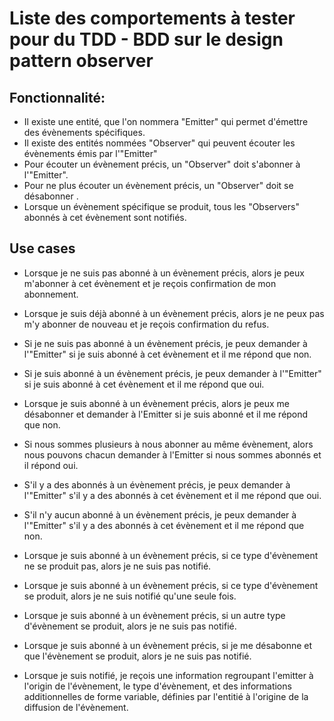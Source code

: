 # Liste des comportements à tester pour du TDD - BDD sur le design pattern observer

## Fonctionnalité: 
- Il existe une entité, que l'on nommera "Emitter" qui permet d'émettre des évènements spécifiques.
- Il existe des entités nommées "Observer" qui peuvent écouter les évènements émis par l'"Emitter"
- Pour écouter un évènement précis, un "Observer" doit s'abonner à l'"Emitter". 
- Pour ne plus écouter un évènement précis, un "Observer" doit se désabonner . 
- Lorsque un évènement spécifique se produit, tous les "Observers" abonnés à cet évènement sont notifiés. 

## Use cases 
    
- Lorsque je ne suis pas abonné à un évènement précis, alors je peux m'abonner à cet évènement et je reçois confirmation de mon abonnement.
- Lorsque je suis déjà abonné à un évènement précis, alors je ne peux pas m'y abonner de nouveau et je reçois confirmation du refus.

- Si je ne suis pas abonné à un évènement précis, je peux demander à l'"Emitter" si je suis abonné à cet évènement et il me répond que non.
- Si je suis abonné à un évènement précis, je peux demander à l'"Emitter" si je suis abonné à cet évènement et il me répond que oui.

- Lorsque je suis abonné à un évènement précis, alors je peux me désabonner et demander à l'Emitter si je suis abonné et il me répond que non.

- Si nous sommes plusieurs à nous abonner au même évènement, alors nous pouvons chacun demander à l'Emitter si nous sommes abonnés et il répond oui.
- S'il y a des abonnés à un évènement précis, je peux demander à l'"Emitter" s'il y a des abonnés à cet évènement et il me répond que oui.
- S'il n'y aucun abonné à un évènement précis, je peux demander à l'"Emitter" s'il y a des abonnés à cet évènement et il me répond que non.

- Lorsque je suis abonné à un évènement précis, si ce type d'évènement ne se produit pas, alors je ne suis pas notifié. 
- Lorsque je suis abonné à un évènement précis, si ce type d'évènement se produit, alors je ne suis notifié qu'une seule fois. 
- Lorsque je suis abonné à un évènement précis, si un autre type d'évènement se produit, alors je ne suis pas notifié. 
- Lorsque je suis abonné à un évènement précis, si je me désabonne et que l'évènement se produit, alors je ne suis pas notifié. 

- Lorsque je suis notifié, je reçois une information regroupant l'emitter à l'origin de l'évènement, le type d'évènement, et des informations additionnelles de forme variable, définies par l'entitié à l'origine de la diffusion de l'évènement.


